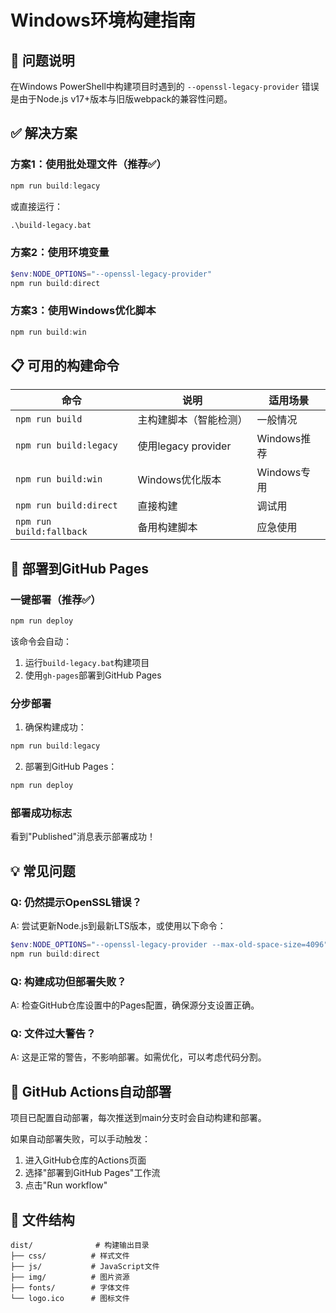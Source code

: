 # Windows环境构建指南

## 🔧 问题说明
在Windows PowerShell中构建项目时遇到的 `--openssl-legacy-provider` 错误是由于Node.js v17+版本与旧版webpack的兼容性问题。

## ✅ 解决方案

### 方案1：使用批处理文件（推荐✅）
```powershell
npm run build:legacy
```
或直接运行：
```cmd
.\build-legacy.bat
```

### 方案2：使用环境变量
```powershell
$env:NODE_OPTIONS="--openssl-legacy-provider"
npm run build:direct
```

### 方案3：使用Windows优化脚本
```powershell
npm run build:win
```

## 📋 可用的构建命令

| 命令 | 说明 | 适用场景 |
|------|------|----------|
| `npm run build` | 主构建脚本（智能检测） | 一般情况 |
| `npm run build:legacy` | 使用legacy provider | Windows推荐 |
| `npm run build:win` | Windows优化版本 | Windows专用 |
| `npm run build:direct` | 直接构建 | 调试用 |
| `npm run build:fallback` | 备用构建脚本 | 应急使用 |

## 🚀 部署到GitHub Pages

### 一键部署（推荐✅）
```powershell
npm run deploy
```

该命令会自动：
1. 运行`build-legacy.bat`构建项目
2. 使用`gh-pages`部署到GitHub Pages

### 分步部署
1. 确保构建成功：
```powershell
npm run build:legacy
```

2. 部署到GitHub Pages：
```powershell
npm run deploy
```

### 部署成功标志
看到"Published"消息表示部署成功！

## 💡 常见问题

### Q: 仍然提示OpenSSL错误？
A: 尝试更新Node.js到最新LTS版本，或使用以下命令：
```powershell
$env:NODE_OPTIONS="--openssl-legacy-provider --max-old-space-size=4096"
npm run build:direct
```

### Q: 构建成功但部署失败？
A: 检查GitHub仓库设置中的Pages配置，确保源分支设置正确。

### Q: 文件过大警告？
A: 这是正常的警告，不影响部署。如需优化，可以考虑代码分割。

## 🔄 GitHub Actions自动部署

项目已配置自动部署，每次推送到main分支时会自动构建和部署。

如果自动部署失败，可以手动触发：
1. 进入GitHub仓库的Actions页面
2. 选择"部署到GitHub Pages"工作流
3. 点击"Run workflow"

## 📁 文件结构

```
dist/              # 构建输出目录
├── css/          # 样式文件
├── js/           # JavaScript文件
├── img/          # 图片资源
├── fonts/        # 字体文件
└── logo.ico      # 图标文件
``` 